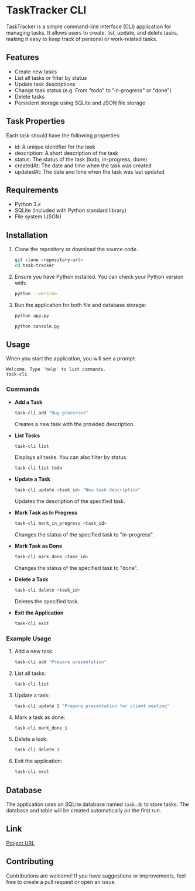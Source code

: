 # TaskTracker CLI

TaskTracker is a simple command-line interface (CLI) application for managing tasks. It allows users to create, list, update, and delete tasks, making it easy to keep track of personal or work-related tasks.

## Features

- Create new tasks
- List all tasks or filter by status
- Update task descriptions
- Change task status (e.g. From "todo" to "in-progress" or "done")
- Delete tasks
- Persistent storage using SQLite and JSON file storage

## Task Properties
Each task should have the following properties:

- id: A unique identifier for the task
- description: A short description of the task
- status: The status of the task (todo, in-progress, done)
- createdAt: The date and time when the task was created
- updatedAt: The date and time when the task was last updated

## Requirements

- Python 3.x
- SQLite (included with Python standard library)
- File system (JSON)

## Installation

1. Clone the repository or download the source code.

   ```bash
   git clone <repository-url>
   cd task-tracker
   ```

2. Ensure you have Python installed. You can check your Python version with:

   ```bash
   python --version
   ```

3. Run the application for both file and database storage:

   ```bash
   python app.py
   ```
   ```bash
   python console.py
   ```

## Usage

When you start the application, you will see a prompt:

```
Welcome. Type 'help' to list commands.
task-cli 
```

### Commands

- **Add a Task**
  ```bash
  task-cli add "Buy groceries"
  ```
  Creates a new task with the provided description.

- **List Tasks**
  ```bash
  task-cli list
  ```
  Displays all tasks. You can also filter by status:
  ```bash
  task-cli list todo
  ```

- **Update a Task**
  ```bash
  task-cli update <task_id> "New task description"
  ```
  Updates the description of the specified task.

- **Mark Task as In Progress**
  ```bash
  task-cli mark_in_progress <task_id>
  ```
  Changes the status of the specified task to "in-progress".

- **Mark Task as Done**
  ```bash
  task-cli mark_done <task_id>
  ```
  Changes the status of the specified task to "done".

- **Delete a Task**
  ```bash
  task-cli delete <task_id>
  ```
  Deletes the specified task.

- **Exit the Application**
  ```bash
  task-cli exit
  ```

### Example Usage

1. Add a new task:
   ```bash
   task-cli add "Prepare presentation"
   ```

2. List all tasks:
   ```bash
   task-cli list
   ```

3. Update a task:
   ```bash
   task-cli update 1 "Prepare presentation for client meeting"
   ```

4. Mark a task as done:
   ```bash
   task-cli mark_done 1
   ```

5. Delete a task:
   ```bash
   task-cli delete 1
   ```

6. Exit the application:
   ```bash
   task-cli exit
   ```

## Database

The application uses an SQLite database named `task.db` to store tasks. The database and table will be created automatically on the first run.

## Link
[Project URL](https://roadmap.sh/projects/task-tracker)

## Contributing

Contributions are welcome! If you have suggestions or improvements, feel free to create a pull request or open an issue.
